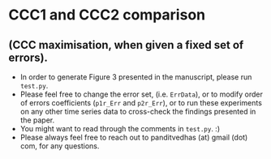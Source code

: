 # CCC1 and CCC2 comparison 
## (CCC maximisation, when given a fixed set of errors).
* In order to generate Figure 3 presented in the manuscript, please run `test.py`.
* Please feel free to change the error set, (i.e. `ErrData`), or to modify order of errors coefficients (`p1r_Err` and `p2r_Err`), or to run these experiments on any other time series data to cross-check the findings presented in the paper. 
* You might want to read through the comments in `test.py`. :)
* Please always feel free to reach out to panditvedhas (at) gmail (dot) com, for any questions.
